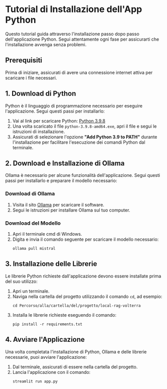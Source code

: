 # Tutorial di Installazione dell'App Python

Questo tutorial guida attraverso l'installazione passo dopo passo dell'applicazione Python. Segui attentamente ogni fase per assicurarti che l'installazione avvenga senza problemi.

## Prerequisiti

Prima di iniziare, assicurati di avere una connessione internet attiva per scaricare i file necessari.

## 1. Download di Python

Python è il linguaggio di programmazione necessario per eseguire l'applicazione. Segui questi passi per installarlo:

1. Vai al link per scaricare Python: [Python 3.9.8](https://www.python.org/ftp/python/3.9.8/python-3.9.8-amd64.exe)
2. Una volta scaricato il file `python-3.9.8-amd64.exe`, apri il file e segui le istruzioni di installazione.
3. Assicurati di selezionare l'opzione **"Add Python 3.9 to PATH"** durante l'installazione per facilitare l'esecuzione dei comandi Python dal terminale.

## 2. Download e Installazione di Ollama

Ollama è necessario per alcune funzionalità dell'applicazione. Segui questi passi per installarlo e preparare il modello necessario:

### Download di Ollama

1. Visita il sito [Ollama](https://ollama.com/download) per scaricare il software.
2. Segui le istruzioni per installare Ollama sul tuo computer.

### Download del Modello

1. Apri il terminale cmd di Windows.
2. Digita e invia il comando seguente per scaricare il modello necessario:
   ```
   ollama pull mistral
   ```
   
## 3. Installazione delle Librerie

Le librerie Python richieste dall'applicazione devono essere installate prima del suo utilizzo:

1. Apri un terminale.
2. Naviga nella cartella del progetto utilizzando il comando `cd`, ad esempio:
   ```
   cd Percorso/alla/cartella/del/progetto/local-rag-volterra
   ```
3. Installa le librerie richieste eseguendo il comando:
   ```
   pip install -r requirements.txt
   ```

## 4. Avviare l'Applicazione

Una volta completata l'installazione di Python, Ollama e delle librerie necessarie, puoi avviare l'applicazione:

1. Dal terminale, assicurati di essere nella cartella del progetto.
2. Lancia l'applicazione con il comando:
   ```
   streamlit run app.py
   ```
